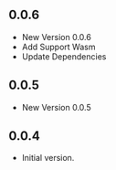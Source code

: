 ## 0.0.6

- New Version 0.0.6
- Add Support Wasm
- Update Dependencies
## 0.0.5

- New Version 0.0.5


## 0.0.4

- Initial version.
